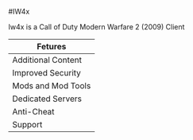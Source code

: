 #IW4x

Iw4x is a Call of Duty Modern Warfare 2 (2009) Client


| Fetures            | 
| -------------------|
| Additional Content |
| Improved Security  |
|Mods and Mod Tools  |
|Dedicated Servers   | 
|Anti-Cheat          |
|Support             |
